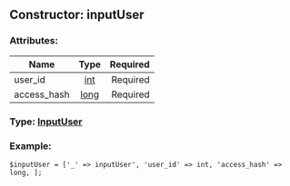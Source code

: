 ## Constructor: inputUser  

### Attributes:

| Name     |    Type       | Required |
|----------|:-------------:|---------:|
|user\_id|[int](../types/int.md) | Required|
|access\_hash|[long](../types/long.md) | Required|



### Type: [InputUser](../types/InputUser.md)


### Example:

```
$inputUser = ['_' => inputUser', 'user_id' => int, 'access_hash' => long, ];
```